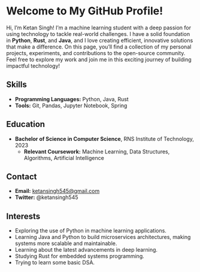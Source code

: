# Welcome to My GitHub Profile!

Hi, I’m Ketan Singh! I’m a machine learning student with a deep passion for using technology to tackle real-world challenges. I have a solid foundation in **Python**, **Rust**, and **Java**, and I love creating efficient, innovative solutions that make a difference. On this page, you’ll find a collection of my personal projects, experiments, and contributions to the open-source community. Feel free to explore my work and join me in this exciting journey of building impactful technology!

## Skills

- **Programming Languages:** Python, Java, Rust 
- **Tools:** Git, Pandas, Jupyter Notebook, Spring

## Education

- **Bachelor of Science in Computer Science**, RNS Institute of Technology, 2023  
  - **Relevant Coursework:** Machine Learning, Data Structures, Algorithms, Artificial Intelligence

## Contact

- **Email:** ketansingh545@gmail.com  
- **Twitter:** @ketansingh545 

## Interests

- Exploring the use of Python in machine learning applications.  
- Learning Java and Python to build microservices architectures, making systems more scalable and maintainable.
- Learning about the latest advancements in deep learning.
- Studying Rust for embedded systems programming.
- Trying to learn some basic DSA.  


